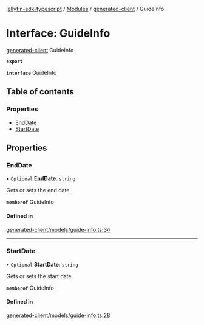 [jellyfin-sdk-typescript](../README.md) / [Modules](../modules.md) / [generated-client](../modules/generated_client.md) / GuideInfo

# Interface: GuideInfo

[generated-client](../modules/generated_client.md).GuideInfo

**`export`**

**`interface`** GuideInfo

## Table of contents

### Properties

- [EndDate](generated_client.GuideInfo.md#enddate)
- [StartDate](generated_client.GuideInfo.md#startdate)

## Properties

### EndDate

• `Optional` **EndDate**: `string`

Gets or sets the end date.

**`memberof`** GuideInfo

#### Defined in

[generated-client/models/guide-info.ts:34](https://github.com/thornbill/jellyfin-sdk-typescript/blob/644c849/src/generated-client/models/guide-info.ts#L34)

___

### StartDate

• `Optional` **StartDate**: `string`

Gets or sets the start date.

**`memberof`** GuideInfo

#### Defined in

[generated-client/models/guide-info.ts:28](https://github.com/thornbill/jellyfin-sdk-typescript/blob/644c849/src/generated-client/models/guide-info.ts#L28)
